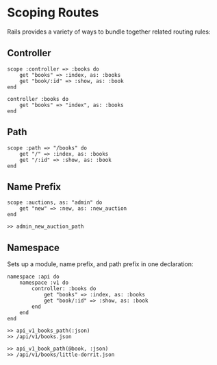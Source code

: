 # Scoping Routes

Rails provides a variety of ways to bundle together related routing rules:

## Controller

	scope :controller => :books do
		get "books" => :index, as: :books
		get "book/:id" => :show, as: :book
	end
	
	controller :books do
		get "books" => "index", as: :books
	end
	
## Path

	scope :path => "/books" do
		get "/" => :index, as: :books
		get "/:id" => :show, as: :book
	end
	
## Name Prefix

	scope :auctions, as: "admin" do
		get "new" => :new, as: :new_auction
	end
	
	>> admin_new_auction_path
	
## Namespace

Sets up a module, name prefix, and path prefix in one declaration:

	namespace :api do
		namespace :v1 do
			controller: :books do
				get "books" => :index, as: :books
				get "book/:id" => :show, as: :book
			end
		end
	end
	
	>> api_v1_books_path(:json)
	>> /api/v1/books.json
	
	>> api_v1_book_path(@book, :json)
	>> /api/v1/books/little-dorrit.json
	
